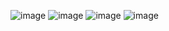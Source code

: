 ![image](https://github.com/user-attachments/assets/0d4b4a84-da57-49be-80bd-23541fe81779)
![image](https://github.com/user-attachments/assets/45844c82-33aa-4aae-85d1-dd5a7d5d49e5)
![image](https://github.com/user-attachments/assets/fb44b983-8560-4c90-ba93-84b9c5d8555a)
![image](https://github.com/user-attachments/assets/ffac49cb-dd21-4aa7-8913-bfa6f03abe41)
